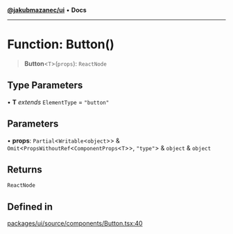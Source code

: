 [**@jakubmazanec/ui**](../README.md) • **Docs**

---

# Function: Button()

> **Button**\<`T`\>(`props`): `ReactNode`

## Type Parameters

• **T** _extends_ `ElementType` = `"button"`

## Parameters

• **props**: `Partial`\<`Writable`\<`object`\>\> &
`Omit`\<`PropsWithoutRef`\<`ComponentProps`\<`T`\>\>, `"type"`\> & `object` & `object`

## Returns

`ReactNode`

## Defined in

[packages/ui/source/components/Button.tsx:40](https://github.com/jakubmazanec/tools/blob/a5f92f7f2969c6804808173bd093f7dbafca1b9f/packages/ui/source/components/Button.tsx#L40)
